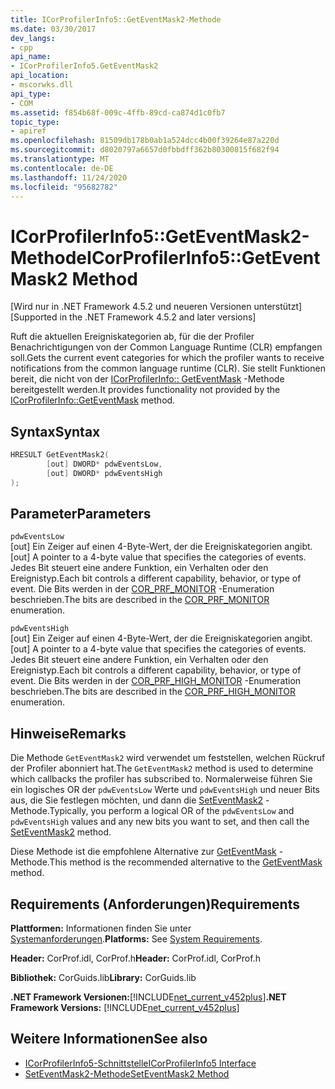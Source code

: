 ```yaml
---
title: ICorProfilerInfo5::GetEventMask2-Methode
ms.date: 03/30/2017
dev_langs:
- cpp
api_name:
- ICorProfilerInfo5.GetEventMask2
api_location:
- mscorwks.dll
api_type:
- COM
ms.assetid: f854b68f-009c-4ffb-89cd-ca874d1c0fb7
topic_type:
- apiref
ms.openlocfilehash: 81509db178b0ab1a524dcc4b00f39264e87a220d
ms.sourcegitcommit: d8020797a6657d0fbbdff362b80300815f682f94
ms.translationtype: MT
ms.contentlocale: de-DE
ms.lasthandoff: 11/24/2020
ms.locfileid: "95682782"
---
```

# <a name="icorprofilerinfo5geteventmask2-method"></a><span data-ttu-id="81124-102">ICorProfilerInfo5::GetEventMask2-Methode</span><span class="sxs-lookup"><span data-stu-id="81124-102">ICorProfilerInfo5::GetEventMask2 Method</span></span>

<span data-ttu-id="81124-103">[Wird nur in .NET Framework 4.5.2 und neueren Versionen unterstützt]</span><span class="sxs-lookup"><span data-stu-id="81124-103">[Supported in the .NET Framework 4.5.2 and later versions]</span></span>  
  
 <span data-ttu-id="81124-104">Ruft die aktuellen Ereigniskategorien ab, für die der Profiler Benachrichtigungen von der Common Language Runtime (CLR) empfangen soll.</span><span class="sxs-lookup"><span data-stu-id="81124-104">Gets the current event categories for which the profiler wants to receive notifications from the common language runtime (CLR).</span></span>  <span data-ttu-id="81124-105">Sie stellt Funktionen bereit, die nicht von der [ICorProfilerInfo:: GetEventMask](icorprofilerinfo-geteventmask-method.md) -Methode bereitgestellt werden.</span><span class="sxs-lookup"><span data-stu-id="81124-105">It provides functionality not provided by the [ICorProfilerInfo::GetEventMask](icorprofilerinfo-geteventmask-method.md) method.</span></span>  
  
## <a name="syntax"></a><span data-ttu-id="81124-106">Syntax</span><span class="sxs-lookup"><span data-stu-id="81124-106">Syntax</span></span>  
  
```cpp
HRESULT GetEventMask2(  
        [out] DWORD* pdwEventsLow,  
        [out] DWORD* pdwEventsHigh  
);  
```  
  
## <a name="parameters"></a><span data-ttu-id="81124-107">Parameter</span><span class="sxs-lookup"><span data-stu-id="81124-107">Parameters</span></span>  

 `pdwEventsLow`  
 <span data-ttu-id="81124-108">[out] Ein Zeiger auf einen 4-Byte-Wert, der die Ereigniskategorien angibt.</span><span class="sxs-lookup"><span data-stu-id="81124-108">[out] A pointer to a 4-byte value that specifies the categories of events.</span></span> <span data-ttu-id="81124-109">Jedes Bit steuert eine andere Funktion, ein Verhalten oder den Ereignistyp.</span><span class="sxs-lookup"><span data-stu-id="81124-109">Each bit controls a different capability, behavior, or type of event.</span></span> <span data-ttu-id="81124-110">Die Bits werden in der [COR_PRF_MONITOR](cor-prf-monitor-enumeration.md) -Enumeration beschrieben.</span><span class="sxs-lookup"><span data-stu-id="81124-110">The bits are described in the [COR_PRF_MONITOR](cor-prf-monitor-enumeration.md) enumeration.</span></span>  
  
 `pdwEventsHigh`  
 <span data-ttu-id="81124-111">[out] Ein Zeiger auf einen 4-Byte-Wert, der die Ereigniskategorien angibt.</span><span class="sxs-lookup"><span data-stu-id="81124-111">[out] A pointer to a 4-byte value that specifies the categories of events.</span></span>  <span data-ttu-id="81124-112">Jedes Bit steuert eine andere Funktion, ein Verhalten oder den Ereignistyp.</span><span class="sxs-lookup"><span data-stu-id="81124-112">Each bit controls a different capability, behavior, or type of event.</span></span> <span data-ttu-id="81124-113">Die Bits werden in der [COR_PRF_HIGH_MONITOR](cor-prf-high-monitor-enumeration.md) -Enumeration beschrieben.</span><span class="sxs-lookup"><span data-stu-id="81124-113">The bits are described in the [COR_PRF_HIGH_MONITOR](cor-prf-high-monitor-enumeration.md) enumeration.</span></span>  
  
## <a name="remarks"></a><span data-ttu-id="81124-114">Hinweise</span><span class="sxs-lookup"><span data-stu-id="81124-114">Remarks</span></span>  

 <span data-ttu-id="81124-115">Die Methode `GetEventMask2` wird verwendet um feststellen, welchen Rückruf der Profiler abonniert hat.</span><span class="sxs-lookup"><span data-stu-id="81124-115">The `GetEventMask2` method is used to determine which callbacks the profiler has subscribed to.</span></span> <span data-ttu-id="81124-116">Normalerweise führen Sie ein logisches OR der `pdwEventsLow` Werte und `pdwEventsHigh` und neuer Bits aus, die Sie festlegen möchten, und dann die [SetEventMask2](icorprofilerinfo5-seteventmask2-method.md) -Methode.</span><span class="sxs-lookup"><span data-stu-id="81124-116">Typically, you perform a logical OR of the `pdwEventsLow` and `pdwEventsHigh` values and any new bits you want to set, and then call the [SetEventMask2](icorprofilerinfo5-seteventmask2-method.md) method.</span></span>  
  
 <span data-ttu-id="81124-117">Diese Methode ist die empfohlene Alternative zur [GetEventMask](icorprofilerinfo-geteventmask-method.md) -Methode.</span><span class="sxs-lookup"><span data-stu-id="81124-117">This method is the recommended alternative to the [GetEventMask](icorprofilerinfo-geteventmask-method.md) method.</span></span>  
  
## <a name="requirements"></a><span data-ttu-id="81124-118">Requirements (Anforderungen)</span><span class="sxs-lookup"><span data-stu-id="81124-118">Requirements</span></span>  

 <span data-ttu-id="81124-119">**Plattformen:** Informationen finden Sie unter [Systemanforderungen](../../get-started/system-requirements.md).</span><span class="sxs-lookup"><span data-stu-id="81124-119">**Platforms:** See [System Requirements](../../get-started/system-requirements.md).</span></span>  
  
 <span data-ttu-id="81124-120">**Header:** CorProf.idl, CorProf.h</span><span class="sxs-lookup"><span data-stu-id="81124-120">**Header:** CorProf.idl, CorProf.h</span></span>  
  
 <span data-ttu-id="81124-121">**Bibliothek:** CorGuids.lib</span><span class="sxs-lookup"><span data-stu-id="81124-121">**Library:** CorGuids.lib</span></span>  
  
 <span data-ttu-id="81124-122">**.NET Framework Versionen:**[!INCLUDE[net_current_v452plus](../../../../includes/net-current-v452plus-md.md)]</span><span class="sxs-lookup"><span data-stu-id="81124-122">**.NET Framework Versions:** [!INCLUDE[net_current_v452plus](../../../../includes/net-current-v452plus-md.md)]</span></span>  
  
## <a name="see-also"></a><span data-ttu-id="81124-123">Weitere Informationen</span><span class="sxs-lookup"><span data-stu-id="81124-123">See also</span></span>

- [<span data-ttu-id="81124-124">ICorProfilerInfo5-Schnittstelle</span><span class="sxs-lookup"><span data-stu-id="81124-124">ICorProfilerInfo5 Interface</span></span>](icorprofilerinfo5-interface.md)
- [<span data-ttu-id="81124-125">SetEventMask2-Methode</span><span class="sxs-lookup"><span data-stu-id="81124-125">SetEventMask2 Method</span></span>](icorprofilerinfo5-seteventmask2-method.md)
